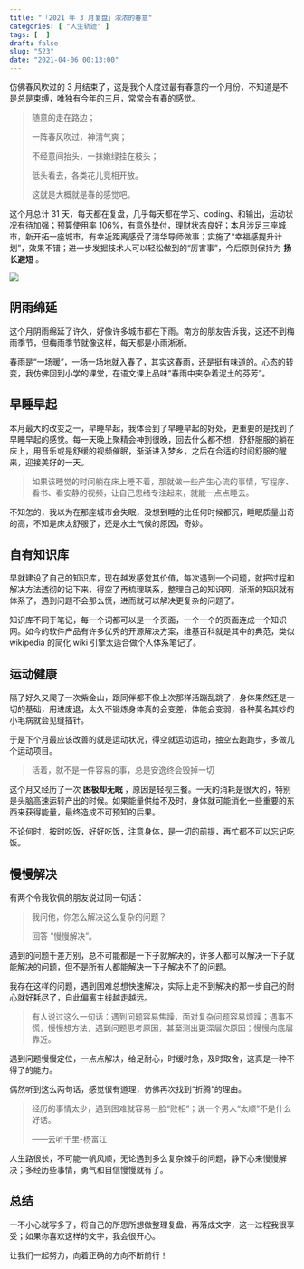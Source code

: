 ```yaml
---
title: "「2021 年 3 月复盘」浓浓的春意"
categories: [ "人生轨迹" ]
tags: [  ]
draft: false
slug: "523"
date: "2021-04-06 00:13:00"
---
```


仿佛春风吹过的 3 月结束了，这是我个人度过最有春意的一个月份，不知道是不是总是束缚，唯独有今年的三月，常常会有春的感觉。

> 随意的走在路边；
>
> 一阵春风吹过，神清气爽；
>
> 不经意间抬头，一抹嫩绿挂在枝头；
>
> 低头看去，各类花儿竞相开放。
>
> 这就是大概就是春的感觉吧。

这个月总计 31 天，每天都在复盘，几乎每天都在学习、coding、和输出，运动状况有待加强；预算使用率 106%，有意外垫付，理财状态良好；本月涉足三座城市，新开拓一座城市，有幸近距离感受了清华导师做事；实施了“幸福感提升计划”，效果不错；进一步发掘技术人可以轻松做到的“厉害事”，今后原则保持为 **扬长避短** 。

![](https://imagehost-cdn.frytea.com/images/2021/03/07/IMG_20210307_143525_mix01c2545d229c9c3542.jpg)

## 阴雨绵延

这个月阴雨绵延了许久，好像许多城市都在下雨。南方的朋友告诉我，这还不到梅雨季节，但梅雨季节就像这样，每天都是小雨淅淅。

春雨是“一场暖”，一场一场地就入春了，其实这春雨，还是挺有味道的。心态的转变，我仿佛回到小学的课堂，在语文课上品味“春雨中夹杂着泥土的芬芳”。

## 早睡早起

本月最大的改变之一，早睡早起，我体会到了早睡早起的好处，更重要的是找到了早睡早起的感觉。每一天晚上聚精会神到很晚，回去什么都不想，舒舒服服的躺在床上，用音乐或是舒缓的视频催眠，渐渐进入梦乡，之后在合适的时间舒服的醒来，迎接美好的一天。

> 如果该睡觉的时间躺在床上睡不着，那就做一些产生心流的事情，写程序、看书、看安静的视频，让自己思绪专注起来，就能一点点睡去。

不知怎的，我以为在那座城市会失眠，没想到睡的比任何时候都沉，睡眠质量出奇的高，不知是床太舒服了，还是水土气候的原因，奇妙。

## 自有知识库

早就建设了自己的知识库，现在越发感觉其价值，每次遇到一个问题，就把过程和解决方法透彻的记下来，得空了再梳理联系，整理自己的知识网，渐渐的知识就有体系了，遇到问题不会那么慌，进而就可以解决更复杂的问题了。

知识库不同于笔记，每一个词都可以是一个页面，一个一个的页面连成一个知识网。如今的软件产品有许多优秀的开源解决方案，维基百科就是其中的典范，类似 wikipedia 的简化 wiki 引擎太适合做个人体系笔记了。

## 运动健康

隔了好久又爬了一次紫金山，跟同伴都不像上次那样活蹦乱跳了，身体果然还是一切的基础，用进废退，太久不锻炼身体真的会变差，体能会变弱，各种莫名其妙的小毛病就会见缝插针。

于是下个月最应该改善的就是运动状况，得空就运动运动，抽空去跑跑步，多做几个运动项目。

> 活着，就不是一件容易的事，总是安逸终会毁掉一切

这个月又经历了一次 **困极却无眠** ，原因是轻视三餐。一天的消耗是很大的，特别是头脑高速运转产出的时候。如果能量供给不及时，身体就可能消化一些重要的东西来获得能量，最终造成不可预知的后果。

不论何时，按时吃饭，好好吃饭，注意身体，是一切的前提，再忙都不可以忘记吃饭。

## 慢慢解决

有两个令我钦佩的朋友说过同一句话：

> 我问他，你怎么解决这么复杂的问题？
>
> 回答 “慢慢解决”。

遇到的问题千差万别，总不可能都是一下子就解决的，许多人都可以解决一下子就能解决的问题，但不是所有人都能解决一下子解决不了的问题。

我存在这样的问题，遇到困难总想快速解决，实际上走不到解决的那一步自己的耐心就好耗尽了，自此偏离主线越走越远。

> 有人说过这么一句话：遇到问题容易焦躁，面对复杂问题容易烦躁；遇事不慌，慢慢想方法，遇到问题思考原因，甚至测出更深层次原因；慢慢向底层靠近。

遇到问题慢慢定位，一点点解决，给足耐心，时缓时急，及时取舍，这真是一种不得了的能力。

偶然听到这么两句话，感觉很有道理，仿佛再次找到“折腾”的理由。

> 经历的事情太少，遇到困难就容易一脸“败相”；说一个男人“太顺”不是什么好话。
>
> ——云听千里-杨富江

人生路很长，不可能一帆风顺，无论遇到多么复杂棘手的问题，静下心来慢慢解决；多经历些事情，勇气和自信慢慢就有了。

## 总结

一不小心就写多了，将自己的所思所想做整理复盘，再落成文字，这一过程我很享受；如果你喜欢这样的文字，我会很开心。

让我们一起努力，向着正确的方向不断前行！
